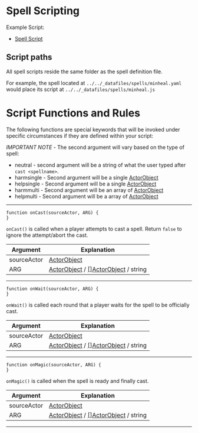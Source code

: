 # Spell Scripting

Example Script: 
* [Spell Script](../../_datafiles/spells/minheal.js)

## Script paths

All spell scripts reside the same folder as the spell definition file.

For example, the spell located at `../../_datafiles/spells/minheal.yaml` would place its script at `../../_datafiles/spells/minheal.js`

# Script Functions and Rules

The following functions are special keywords that will be invoked under specific circumstances if they are defined within your script:

*IMPORTANT NOTE* - The second argument will vary based on the type of spell:
* neutral - second argument will be a string of what the user typed after `cast <spellname>`.
* harmsingle - Second argument will be a single [ActorObject](FUNCTIONS_ACTORS.md)
* helpsingle - Second argument will be a single [ActorObject](FUNCTIONS_ACTORS.md)
* harmmulti - Second argument will be an array of [ActorObject](FUNCTIONS_ACTORS.md)
* helpmulti - Second argument will be a array of [ActorObject](FUNCTIONS_ACTORS.md)

---

```
function onCast(sourceActor, ARG) {
}
```

`onCast()` is called when a player attempts to cast a spell. Return `false` to ignore the attempt/abort the cast.

|  Argument | Explanation |
| --- | --- |
| sourceActor | [ActorObject](FUNCTIONS_ACTORS.md) |
| ARG | [ActorObject](FUNCTIONS_ACTORS.md) / [[]ActorObject](FUNCTIONS_ACTORS.md) / string |

---

```
function onWait(sourceActor, ARG) {
}
```

`onWait()` is called each round that a player waits for the spell to be officially cast.

|  Argument | Explanation |
| --- | --- |
| sourceActor | [ActorObject](FUNCTIONS_ACTORS.md) |
| ARG | [ActorObject](FUNCTIONS_ACTORS.md) / [[]ActorObject](FUNCTIONS_ACTORS.md) / string |

---

```
function onMagic(sourceActor, ARG) {
}
```

`onMagic()` is called when the spell is ready and finally cast.

|  Argument | Explanation |
| --- | --- |
| sourceActor | [ActorObject](FUNCTIONS_ACTORS.md) |
| ARG | [ActorObject](FUNCTIONS_ACTORS.md) / [[]ActorObject](FUNCTIONS_ACTORS.md) / string |

---


